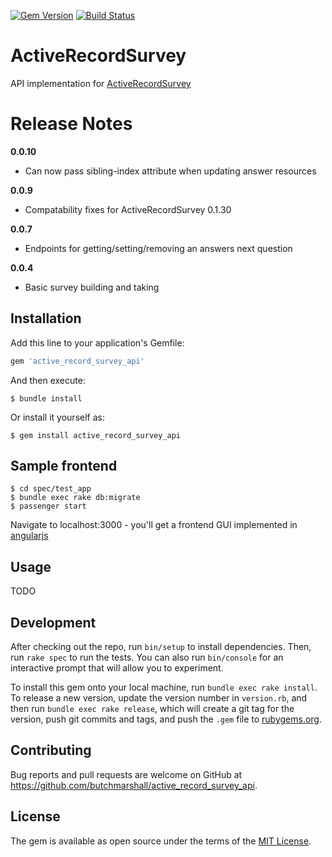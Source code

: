 [![Gem Version](https://badge.fury.io/rb/active_record_survey_api.svg)](http://badge.fury.io/rb/active_record_survey_api)
[![Build Status](https://travis-ci.org/butchmarshall/active_record_survey_api.svg?branch=master)](https://travis-ci.org/butchmarshall/active_record_survey_api)

# ActiveRecordSurvey

API implementation for [ActiveRecordSurvey](https://github.com/butchmarshall/active_record_survey)

Release Notes
============

**0.0.10**
 - Can now pass sibling-index attribute when updating answer resources

**0.0.9**
 - Compatability fixes for ActiveRecordSurvey 0.1.30

**0.0.7**
 - Endpoints for getting/setting/removing an answers next question

**0.0.4**
 - Basic survey building and taking

## Installation

Add this line to your application's Gemfile:

```ruby
gem 'active_record_survey_api'
```

And then execute:

    $ bundle install

Or install it yourself as:

    $ gem install active_record_survey_api

## Sample frontend

    $ cd spec/test_app
    $ bundle exec rake db:migrate
    $ passenger start

Navigate to localhost:3000 - you'll get a frontend GUI implemented in [angularjs](https://github.com/angular/angular.js)

## Usage

TODO

## Development

After checking out the repo, run `bin/setup` to install dependencies. Then, run `rake spec` to run the tests. You can also run `bin/console` for an interactive prompt that will allow you to experiment.

To install this gem onto your local machine, run `bundle exec rake install`. To release a new version, update the version number in `version.rb`, and then run `bundle exec rake release`, which will create a git tag for the version, push git commits and tags, and push the `.gem` file to [rubygems.org](https://rubygems.org).

## Contributing

Bug reports and pull requests are welcome on GitHub at https://github.com/butchmarshall/active_record_survey_api.

## License

The gem is available as open source under the terms of the [MIT License](http://opensource.org/licenses/MIT).

